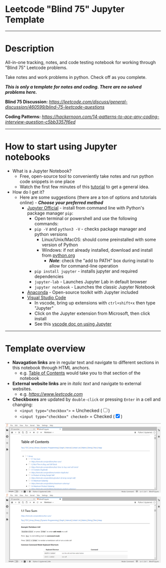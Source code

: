 # Leetcode "Blind 75" Jupyter Template

---

# Description

All-in-one tracking, notes, and code testing notebook for working through "Blind 75" Leetcode problems.

Take notes and work problems in python. Check off as you complete.

***This is only a template for notes and coding. There are no solved problems here.***

**Blind 75 Discussion:** *https://leetcode.com/discuss/general-discussion/460599/blind-75-leetcode-questions*

**Coding Patterns:** *https://hackernoon.com/14-patterns-to-ace-any-coding-interview-question-c5bb3357f6ed*

---

# How to start using Jupyter notebooks 

- What is a Jupyter Notebook?
    - Free, open-source tool to conveniently take notes and run python code snippets in one place
    - Watch the first few minutes of this [tutorial](https://www.youtube.com/watch?v=HW29067qVWk) to get a general idea.
- How do I get it?
    - Here are some suggestions (there are a ton of options and tutorials online) - ***Choose your preferred method***
        - [Jupyter Official](https://jupyter.org/install) - install from command line with Python's package manager `pip`:
            - Open terminal or powershell and use the following commands: 
            - `pip -V` and `python3 -V` - checks package manager and python versions
                - Linux/Unix/MacOS: should come preinstalled with some version of Python
                - Windows: if not already installed, download and install from [python.org](https://www.python.org/downloads/)
                    - ***Note***: check the "add to PATH" box during install to allow for command-line operation
            - `pip install jupyter` - installs jupyter and required dependencies
            - `jupyter-lab` - Launches Jupyter Lab in default browser
            - `jupyter notebook` - Launches the classic Jupyter Notebook
        - [Anaconda](https://www.anaconda.com/) - Open-source toolkit with Jupyter included
        - [Visual Studio Code](https://code.visualstudio.com/Download)
            - In vscode, bring up extensions with `ctrl+shift+x` then type "Jupyter"
            - Click on the Jupyter extension from Microsoft, then click install
            - See this [vscode doc on using Jupyter](https://code.visualstudio.com/docs/datascience/jupyter-notebooks)

---

# Template overview

- **Navagation links** are in regular text and navigate to different sections in this notebook through HTML anchors.
    - e.g. <a href='#toc'>Table of Contents</a> would take you to that section of the notebook
- **External website links** are in *italic text* and navigate to external websites.
    - e.g. *https://www.leetcode.com*
- **Checkboxes** are updated by `double-click` or pressing `Enter` in a cell and changing:
    - `<input type="checkbox">` = Unchecked (<input type="checkbox">)
    - `<input type="checkbox" checked>` = Checked (<input type="checkbox" checked>)

![screenshot-problem-list](./screenshot-problem-list.png)
<br>
![screenshot-problem](./screenshot-problem.png)
